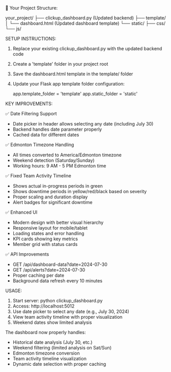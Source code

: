📁 Your Project Structure:

your_project/
├── clickup_dashboard.py (Updated backend)
├── template/
│   └── dashboard.html (Updated dashboard template)
└── static/
    ├── css/
    └── js/

SETUP INSTRUCTIONS:

1. Replace your existing clickup_dashboard.py with the updated backend code
2. Create a 'template' folder in your project root
3. Save the dashboard.html template in the template/ folder
4. Update your Flask app template folder configuration:
   
   app.template_folder = 'template'
   app.static_folder = 'static'

KEY IMPROVEMENTS:

✅ Date Filtering Support
   - Date picker in header allows selecting any date (including July 30)
   - Backend handles date parameter properly
   - Cached data for different dates

✅ Edmonton Timezone Handling
   - All times converted to America/Edmonton timezone
   - Weekend detection (Saturday/Sunday)
   - Working hours: 9 AM - 5 PM Edmonton time

✅ Fixed Team Activity Timeline
   - Shows actual in-progress periods in green
   - Shows downtime periods in yellow/red/black based on severity
   - Proper scaling and duration display
   - Alert badges for significant downtime

✅ Enhanced UI
   - Modern design with better visual hierarchy
   - Responsive layout for mobile/tablet
   - Loading states and error handling
   - KPI cards showing key metrics
   - Member grid with status cards

✅ API Improvements
   - GET /api/dashboard-data?date=2024-07-30
   - GET /api/alerts?date=2024-07-30
   - Proper caching per date
   - Background data refresh every 10 minutes

USAGE:

1. Start server: python clickup_dashboard.py
2. Access: http://localhost:5012
3. Use date picker to select any date (e.g., July 30, 2024)
4. View team activity timeline with proper visualization
5. Weekend dates show limited analysis

The dashboard now properly handles:
- Historical date analysis (July 30, etc.)
- Weekend filtering (limited analysis on Sat/Sun)
- Edmonton timezone conversion
- Team activity timeline visualization
- Dynamic date selection with proper caching
